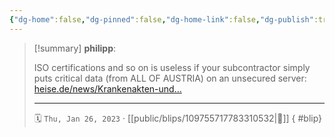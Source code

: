 ```yaml
---
{"dg-home":false,"dg-pinned":false,"dg-home-link":false,"dg-publish":true,"tags":["dgblip"],"disabled rules":["yaml-title","yaml-title-alias","file-name-heading"],"title":"philipp on mastodon @ 2023-01-26","created-date":"2023-01-26T13:22:26","id":109755717783310530,"updated-date":"2025-05-02T08:50:43","dg-path":"blips/109755717783310532.md","permalink":"/blips/109755717783310532/","dgPassFrontmatter":true}
---
```


> [!summary] **philipp**:
>
> ISO certifications and so on is useless if your subcontractor simply puts critical data (from ALL OF AUSTRIA) on an unsecured server: [heise.de/news/Krankenakten-und…](https://www.heise.de/news/Krankenakten-und-Oesterreichs-Melderegister-verkauft-Niederlaender-verhaftet-7471087.html)
> - - -
>
> 🗓️ `Thu, Jan 26, 2023` · [[public/blips/109755717783310532\|🔗]]
{ #blip}

